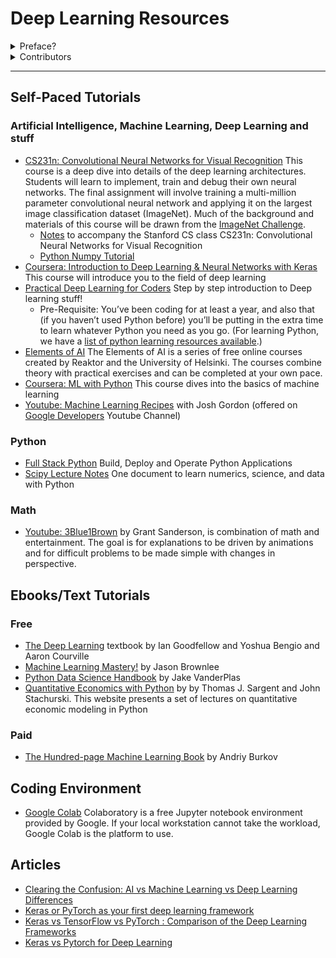 # Deep Learning Resources

<details>
  <summary>Preface?</summary>

  - ## What is it?

    This is a list of resources curated from the Slack channel for Udacity's first phase of AI Track scholarship challenge

  - ## Why use it?

    As the Slack channel will have multiple conversations going on. I thought best to consolidate all the resources into one repository for anyone to access any time without having to go through all the conversations.

  - ## How to contribute?

    All are welcome to open a Pull Request or raise an issue, with the content you would like to share

    - ### What kind of content?
  
      Text tutorials, video resources, youtube playlists, self-paced learning courses, ebooks... I hope you get the point.
  
      All and any form of content can be shared here.
</details>

<details>
  <summary>Contributors</summary>
  
  - [Akhil Pillai](https://github.com/Akhil-Pillai/)
 </details>
 
---

## Self-Paced Tutorials
  ### Artificial Intelligence, Machine Learning, Deep Learning and stuff
  - [CS231n: Convolutional Neural Networks for Visual Recognition](http://cs231n.stanford.edu/) This course is a deep dive into details of the deep learning architectures. Students will learn to implement, train and debug their own neural networks. The final assignment will involve training a multi-million parameter convolutional neural network and applying it on the largest image classification dataset (ImageNet). Much of the background and materials of this course will be drawn from the [ImageNet Challenge](http://image-net.org/challenges/LSVRC/2014/index). 
      - [Notes](http://cs231n.github.io/) to accompany the Stanford CS class CS231n: Convolutional Neural Networks for Visual Recognition
      - [Python Numpy Tutorial](http://cs231n.github.io/python-numpy-tutorial/)
  - [Coursera: Introduction to Deep Learning & Neural Networks with Keras](https://www.coursera.org/learn/introduction-to-deep-learning-with-keras) This course will introduce you to the field of deep learning
  - [Practical Deep Learning for Coders](https://course.fast.ai/) Step by step introduction to Deep learning stuff!
    - Pre-Requisite: You’ve been coding for at least a year, and also that (if you haven’t used Python before) you’ll be putting in the extra time to learn whatever Python you need as you go. (For learning Python, we have a [list of python learning resources available](https://forums.fast.ai/t/recommended-python-learning-resources/26888).)
  - [Elements of AI](https://course.elementsofai.com/) The Elements of AI is a series of free online courses created by Reaktor and the University of Helsinki. The courses combine theory with practical exercises and can be completed at your own pace.
  - [Coursera: ML with Python](https://www.coursera.org/learn/machine-learning-with-python) This course dives into the basics of machine learning 
  - [Youtube: Machine Learning Recipes](https://www.youtube.com/playlist?list=PLOU2XLYxmsIIuiBfYad6rFYQU_jL2ryal) with Josh Gordon (offered on [Google Developers](https://www.youtube.com/channel/UC_x5XG1OV2P6uZZ5FSM9Ttw) Youtube Channel)
      
   ### Python
   - [Full Stack Python](https://www.fullstackpython.com/) Build, Deploy and Operate Python Applications
   - [Scipy Lecture Notes](https://scipy-lectures.org/) One document to learn numerics, science, and data with Python
   
   ### Math
   - [Youtube: 3Blue1Brown](https://www.youtube.com/channel/UCYO_jab_esuFRV4b17AJtAw/playlists) by Grant Sanderson, is combination of math and entertainment. The goal is for explanations to be driven by animations and for difficult problems to be made simple with changes in perspective.
   

## Ebooks/Text Tutorials
  ### Free
  - [The Deep Learning](http://www.deeplearningbook.org) textbook by Ian Goodfellow and Yoshua Bengio and Aaron Courville
  - [Machine Learning Mastery!](https://machinelearningmastery.com/) by Jason Brownlee
  - [Python Data Science Handbook](https://jakevdp.github.io/PythonDataScienceHandbook/) by Jake VanderPlas
  - [Quantitative Economics with Python](https://python.quantecon.org/) by by Thomas J. Sargent and John Stachurski. This website presents a set of lectures on quantitative economic modeling in Python
  ### Paid
  - [The Hundred-page Machine Learning Book](http://themlbook.com/) by Andriy Burkov
   

## Coding Environment
   - [Google Colab](https://colab.research.google.com/) Colaboratory is a free Jupyter notebook environment provided by Google. If your local workstation cannot take the workload, Google Colab is the platform to use.
   
   
## Articles
  - [Clearing the Confusion: AI vs Machine Learning vs Deep Learning Differences](https://towardsdatascience.com/clearing-the-confusion-ai-vs-machine-learning-vs-deep-learning-differences-fce69b21d5eb) 
  - [Keras or PyTorch as your first deep learning framework ](https://deepsense.ai/keras-or-pytorch/)
  - [Keras vs TensorFlow vs PyTorch : Comparison of the Deep Learning Frameworks](https://www.edureka.co/blog/keras-vs-tensorflow-vs-pytorch/)
  - [Keras vs Pytorch for Deep Learning](https://towardsdatascience.com/keras-vs-pytorch-for-deep-learning-a013cb63870d)
